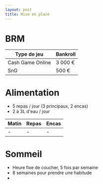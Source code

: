 ```yaml
---
layout: post
title: Mise en place
---
```


# BRM

|Type de jeu|Bankroll|
|-|-|
|Cash Game Online|3 000 €|
|SnG|500 €|

# Alimentation

- 5 repas / jour (3 principaux, 2 encas)
- 2 à 3L d'eau / jour

|Matin|Repas|Encas|
|-|-|-|
|-|-|-|

# Sommeil

- Heure fixe de coucher, 5 fois par semaine
- 8 semaines pour prendre une habitude
- 
<!--stackedit_data:
eyJoaXN0b3J5IjpbNTQyMzkwMDIxLDczMDk5ODExNl19
-->